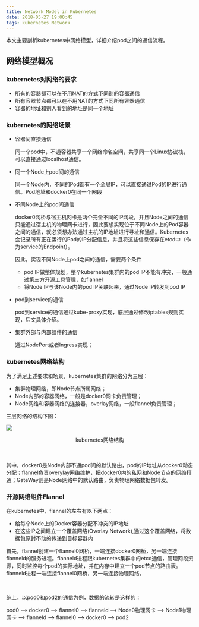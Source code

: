 ```yaml
---
title: Network Model in Kubernetes
date: 2018-05-27 19:00:45
tags: kubernetes Network
---
```

本文主要剖析kubernetes中网络模型，详细介绍pod之间的通信流程。

## 网络模型概况
### kubernetes对网络的要求
* 所有的容器都可以在不用NAT的方式下同别的容器通信
* 所有容器节点都可以在不用NAT的方式下同所有容器通信
* 容器的地址和别人看到的地址是同一个地址

### kubernetes的网络场景
* 容器间直接通信

  同一个pod中，不通容器共享一个网络命名空间，共享同一个Linux协议栈，可以直接通过localhost通信。
* 同一个Node上pod间的通信

  同一个Node内，不同的Pod都有一个全局IP，可以直接通过Pod的IP进行通信。Pod地址和docker0在同一个网段

* 不同Node上的pod间通信

  docker0网桥与宿主机网卡是两个完全不同的IP网段，并且Node之间的通信只能通过宿主机的物理网卡进行，因此要想实现位于不同Node上的Pod容器之间的通信，就必须想办法通过主机的IP地址进行寻址和通信。Kubernetes会记录所有正在运行的Pod的IP分配信息，并且将这些信息保存在etcd中（作为service的Endpoint）。

  因此，实现不同Node上pod之间的通信，需要两个条件
    * pod IP做整体规划，整个kubernetes集群内的pod IP不能有冲突，一般通过第三方开源工具管理，如flannel
    * 将Node IP与该Node内的pod IP关联起来，通过Node IP转发到pod IP

* pod到service的通信

  pod到service的通信通过kube-proxy实现，底层通过修改iptables规则实现，后文具体介绍。

* 集群外部与内部组件的通信

  通过NodePort或者Ingress实现；

### kubernetes网络结构
为了满足上述要求和场景，kubernetes集群的网络分为三层：

* 集群物理网络，即Node节点所属网络；
* Node内部的容器网络，一般是docker0网卡负责管理；
* Node网络和容器网络的连接器，overlay网络，一般flannel负责管理；

三层网络的结构下图：

![](Network-Model-in-Kubernetes-6c165903.png)

<center>kubernetes网络结构</center>
<br/>
<br/>

其中，docker0是Node内部不通pod间的默认路由，pod的IP地址从docker0动态分配；flannel负责overylay网络维护，把docker0内的私网和Node节点的网络打通；GateWay则是Node网络中的默认路由，负责物理网络数据包转发。

### 开源网络组件Flannel
在kubernetes中，flannel的左右有以下两点：
* 给每个Node上的Docker容器分配不冲突的IP地址
* 在这些IP之间建立一个覆盖网络(Overlay Network),通过这个覆盖网络，将数据包原封不动的传递到目标容器内

首先，flannel创建一个flannel0网桥，一端连接docker0网桥，另一端连接flanneld的服务进程。flanneld进程跟kubernetes集群中的etcd通信，管理网段资源，同时监控每个pod的实际地址，并在内存中建立一个pod节点的路由表。flanneld进程一端连接flannel0网桥，另一端连接物理网络。

<br/>

综上，以pod0和pod2的通信为例，数据的流转是这样的：

pod0 --> docker0 --> flannel0 --> flanneld --> Node0物理网卡 --> Node1物理网卡 --> flanneld --> flannel0 --> docker0 --> pod2
